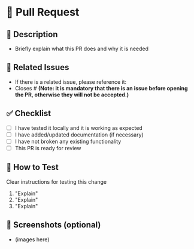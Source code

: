 # 📌 Pull Request

## 📄 Description
- Briefly explain what this PR does and why it is needed

## 🔗 Related Issues
- If there is a related issue, please reference it:
- Closes #
**(Note: it is mandatory that there is an issue before opening the PR, otherwise they will not be accepted.)**

## ✅ Checklist
- [ ] I have tested it locally and it is working as expected
- [ ] I have added/updated documentation (if necessary)
- [ ] I have not broken any existing functionality
- [ ] This PR is ready for review

## 🧪 How to Test
Clear instructions for testing this change
1. "Explain"
2. "Explain"
3. "Explain"

## 📸 Screenshots (optional)

- (images here)